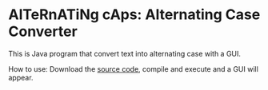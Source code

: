 # AlTeRnATiNg cAps: Alternating Case Converter
This is Java program that convert text into alternating case with a GUI.

How to use:
Download the [source code](https://github.com/Austin-Daigle/Austin-Daigle/blob/main/MyPanel.java), compile and execute and a GUI will appear. 
